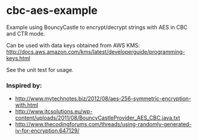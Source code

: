 # cbc-aes-example
Example using BouncyCastle to encrypt/decrypt strings with AES in CBC and CTR mode.

Can be used with data keys obtained from AWS KMS:
http://docs.aws.amazon.com/kms/latest/developerguide/programming-keys.html

See the unit test for usage.

### Inspired by:
* http://www.mytechnotes.biz/2012/08/aes-256-symmetric-encryption-with.html
* http://www.itcsolutions.eu/wp-content/uploads/2011/08/BouncyCastleProvider_AES_CBC.java.txt
* http://www.thecodingforums.com/threads/using-randomly-generated-iv-for-encryption.647129/
